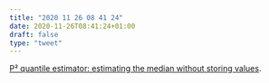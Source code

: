 ```yaml
---
title: "2020 11 26 08 41 24"
date: 2020-11-26T08:41:24+01:00
draft: false
type: "tweet"
---
```

[P² quantile estimator: estimating the median without storing values](https://aakinshin.net/posts/p2-quantile-estimator/).
